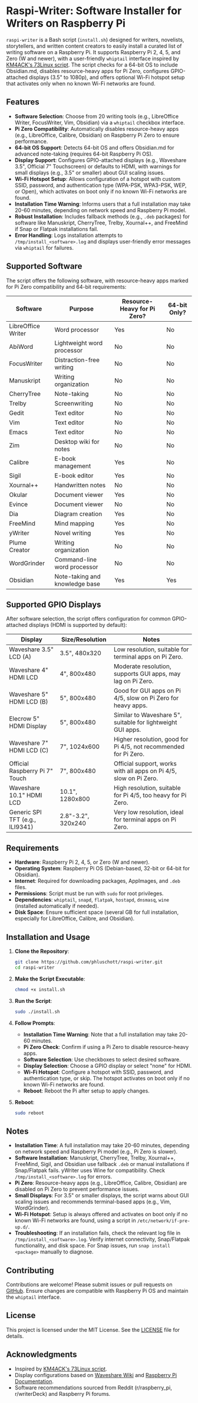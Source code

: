 # Raspi-Writer: Software Installer for Writers on Raspberry Pi

`raspi-writer` is a Bash script (`install.sh`) designed for writers, novelists, storytellers, and written content creators to easily install a curated list of writing software on a Raspberry Pi. It supports Raspberry Pi 2, 4, 5, and Zero (W and newer), with a user-friendly `whiptail` interface inspired by [KM4ACK's 73Linux script](https://github.com/km4ack/73Linux). The script checks for a 64-bit OS to include Obsidian.md, disables resource-heavy apps for Pi Zero, configures GPIO-attached displays (3.5" to 1080p), and offers optional Wi-Fi hotspot setup that activates only when no known Wi-Fi networks are found.

## Features

- **Software Selection**: Choose from 20 writing tools (e.g., LibreOffice Writer, FocusWriter, Vim, Obsidian) via a `whiptail` checkbox interface.
- **Pi Zero Compatibility**: Automatically disables resource-heavy apps (e.g., LibreOffice, Calibre, Obsidian) on Raspberry Pi Zero to ensure performance.
- **64-bit OS Support**: Detects 64-bit OS and offers Obsidian.md for advanced note-taking (requires 64-bit Raspberry Pi OS).
- **Display Support**: Configures GPIO-attached displays (e.g., Waveshare 3.5", Official 7" Touchscreen) or defaults to HDMI, with warnings for small displays (e.g., 3.5" or smaller) about GUI scaling issues.
- **Wi-Fi Hotspot Setup**: Allows configuration of a hotspot with custom SSID, password, and authentication type (WPA-PSK, WPA3-PSK, WEP, or Open), which activates on boot only if no known Wi-Fi networks are found.
- **Installation Time Warning**: Informs users that a full installation may take 20-60 minutes, depending on network speed and Raspberry Pi model.
- **Robust Installation**: Includes fallback methods (e.g., `.deb` packages) for software like Manuskript, CherryTree, Trelby, Xournal++, and FreeMind if Snap or Flatpak installations fail.
- **Error Handling**: Logs installation attempts to `/tmp/install_<software>.log` and displays user-friendly error messages via `whiptail` for failures.

## Supported Software

The script offers the following software, with resource-heavy apps marked for Pi Zero compatibility and 64-bit requirements:

| Software           | Purpose                         | Resource-Heavy for Pi Zero? | 64-bit Only? |
|--------------------|---------------------------------|----------------------------|--------------|
| LibreOffice Writer | Word processor                 | Yes                        | No           |
| AbiWord            | Lightweight word processor     | No                         | No           |
| FocusWriter        | Distraction-free writing       | No                         | No           |
| Manuskript         | Writing organization           | No                         | No           |
| CherryTree         | Note-taking                    | No                         | No           |
| Trelby             | Screenwriting                  | No                         | No           |
| Gedit              | Text editor                    | No                         | No           |
| Vim                | Text editor                    | No                         | No           |
| Emacs              | Text editor                    | No                         | No           |
| Zim                | Desktop wiki for notes         | No                         | No           |
| Calibre            | E-book management              | Yes                        | No           |
| Sigil              | E-book editor                  | Yes                        | No           |
| Xournal++          | Handwritten notes              | No                         | No           |
| Okular             | Document viewer                | Yes                        | No           |
| Evince             | Document viewer                | No                         | No           |
| Dia                | Diagram creation               | Yes                        | No           |
| FreeMind           | Mind mapping                   | Yes                        | No           |
| yWriter            | Novel writing                  | Yes                        | No           |
| Plume Creator      | Writing organization           | No                         | No           |
| WordGrinder        | Command-line word processor    | No                         | No           |
| Obsidian           | Note-taking and knowledge base | Yes                        | Yes          |

## Supported GPIO Displays

After software selection, the script offers configuration for common GPIO-attached displays (HDMI is supported by default):

| Display                     | Size/Resolution     | Notes                                                                 |
|-----------------------------|---------------------|----------------------------------------------------------------------|
| Waveshare 3.5" LCD (A)      | 3.5", 480x320       | Low resolution, suitable for terminal apps on Pi Zero.               |
| Waveshare 4" HDMI LCD       | 4", 800x480         | Moderate resolution, supports GUI apps, may lag on Pi Zero.          |
| Waveshare 5" HDMI LCD (B)   | 5", 800x480         | Good for GUI apps on Pi 4/5, slow on Pi Zero for heavy apps.         |
| Elecrow 5" HDMI Display     | 5", 800x480         | Similar to Waveshare 5", suitable for lightweight GUI apps.          |
| Waveshare 7" HDMI LCD (C)   | 7", 1024x600        | Higher resolution, good for Pi 4/5, not recommended for Pi Zero.     |
| Official Raspberry Pi 7" Touch | 7", 800x480       | Official support, works with all apps on Pi 4/5, slow on Pi Zero.    |
| Waveshare 10.1" HDMI LCD    | 10.1", 1280x800     | High resolution, suitable for Pi 4/5, too heavy for Pi Zero.         |
| Generic SPI TFT (e.g., ILI9341) | 2.8"-3.2", 320x240 | Very low resolution, ideal for terminal apps on Pi Zero.             |

## Requirements

- **Hardware**: Raspberry Pi 2, 4, 5, or Zero (W and newer).
- **Operating System**: Raspberry Pi OS (Debian-based, 32-bit or 64-bit for Obsidian).
- **Internet**: Required for downloading packages, AppImages, and `.deb` files.
- **Permissions**: Script must be run with `sudo` for root privileges.
- **Dependencies**: `whiptail`, `snapd`, `flatpak`, `hostapd`, `dnsmasq`, `wine` (installed automatically if needed).
- **Disk Space**: Ensure sufficient space (several GB for full installation, especially for LibreOffice, Calibre, and Obsidian).

## Installation and Usage

1. **Clone the Repository**:
   ```bash
   git clone https://github.com/phluschott/raspi-writer.git
   cd raspi-writer
   ```

2. **Make the Script Executable**:
   ```bash
   chmod +x install.sh
   ```

3. **Run the Script**:
   ```bash
   sudo ./install.sh
   ```

4. **Follow Prompts**:
   - **Installation Time Warning**: Note that a full installation may take 20-60 minutes.
   - **Pi Zero Check**: Confirm if using a Pi Zero to disable resource-heavy apps.
   - **Software Selection**: Use checkboxes to select desired software.
   - **Display Selection**: Choose a GPIO display or select "none" for HDMI.
   - **Wi-Fi Hotspot**: Configure a hotspot with SSID, password, and authentication type, or skip. The hotspot activates on boot only if no known Wi-Fi networks are found.
   - **Reboot**: Reboot the Pi after setup to apply changes.

5. **Reboot**:
   ```bash
   sudo reboot
   ```

## Notes

- **Installation Time**: A full installation may take 20-60 minutes, depending on network speed and Raspberry Pi model (e.g., Pi Zero is slower).
- **Software Installation**: Manuskript, CherryTree, Trelby, Xournal++, FreeMind, Sigil, and Obsidian use fallback `.deb` or manual installations if Snap/Flatpak fails. yWriter uses Wine for compatibility. Check `/tmp/install_<software>.log` for errors.
- **Pi Zero**: Resource-heavy apps (e.g., LibreOffice, Calibre, Obsidian) are disabled on Pi Zero to prevent performance issues.
- **Small Displays**: For 3.5" or smaller displays, the script warns about GUI scaling issues and recommends terminal-based apps (e.g., Vim, WordGrinder).
- **Wi-Fi Hotspot**: Setup is always offered and activates on boot only if no known Wi-Fi networks are found, using a script in `/etc/network/if-pre-up.d/`.
- **Troubleshooting**: If an installation fails, check the relevant log file in `/tmp/install_<software>.log`. Verify internet connectivity, Snap/Flatpak functionality, and disk space. For Snap issues, run `snap install <package>` manually to diagnose.

## Contributing

Contributions are welcome! Please submit issues or pull requests on [GitHub](https://github.com/phluschott/raspi-writer). Ensure changes are compatible with Raspberry Pi OS and maintain the `whiptail` interface.

## License

This project is licensed under the MIT License. See the [LICENSE](LICENSE) file for details.

## Acknowledgments

- Inspired by [KM4ACK's 73Linux script](https://github.com/km4ack/73Linux).
- Display configurations based on [Waveshare Wiki](https://www.waveshare.com/wiki/) and [Raspberry Pi Documentation](https://www.raspberrypi.com/documentation/).
- Software recommendations sourced from Reddit (r/raspberry_pi, r/writerDeck) and Raspberry Pi forums.
